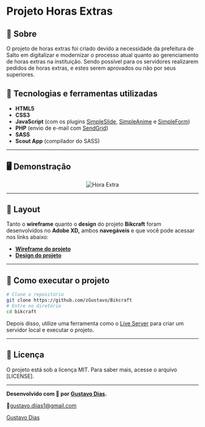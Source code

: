 # Projeto Horas Extras

## 📖 Sobre
O projeto de horas extras foi criado devido a necessidade da prefeitura de Salto em digitalizar e modernizar o processo atual quanto ao gerenciamento de horas extras na instituição. Sendo possível para os servidores realizarem pedidos de horas extras, e estes serem aprovados ou não por seus superiores.

## 🚀 Tecnologias e ferramentas utilizadas
- **HTML5**
- **CSS3**
- **JavaScript** (com os plugins [SimpleSlide](https://github.com/origamid/simple-slide), [SimpleAnime](https://github.com/origamid/simple-anime) e [SimpleForm](https://github.com/origamid/simple-form))
- **PHP** (envio de e-mail com [SendGrid](https://sendgrid.com/))
- **SASS**
- **Scout App** (compilador do SASS)

---

## 🖥️ Demonstração
<p align="center">
	<img src="https://s4.gifyu.com/images/gifc946fc25dc99feeb.gif" alt="Hora Extra" title="Hora Extra">
</p>

---

## 🔖 Layout
Tanto o **wireframe** quanto o **design** do projeto **Bikcraft** foram desenvolvidos no **Adobe XD,** ambos **navegáveis** e que você pode acessar nos links abaixo:
- **[Wireframe do projeto](https://xd.adobe.com/view/95e96e6a-d057-42e1-a34f-bc99d2963f42-c0ba/?fullscreen&hints=off)**
- **[Design do projeto](https://xd.adobe.com/view/49a2fc68-e3ac-4e9c-b825-0217fcc8c506-1cf1/?fullscreen&hints=off)**

---

## 🔧 Como executar o projeto

```bash
# Clone o repositório
git clone https://github.com/zGustavo/Bikcraft
# Entre no diretório
cd bikcraft
```
Depois disso, utilize uma ferramenta como o [Live Server](https://marketplace.visualstudio.com/items?itemName=ritwickdey.LiveServer) para criar um servidor local e executar o projeto.

---

## 📝 Licença

O projeto está sob a licença MIT. Para saber mais, acesse o arquivo [LICENSE].

---

**Desenvolvido com :purple_heart: por [Gustavo Dias](https://github.com/zGustavo).**

:email:gustavo.diias1@gmail.com

[Gustavo Dias](https://www.linkedin.com/in/gustavo-dias-a3681231/ "LinkedIn")
